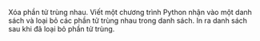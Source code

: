 Xóa phần tử trùng nhau.
Viết một chương trình Python nhận vào một danh sách và loại bỏ các phần tử trùng nhau trong danh sách. In ra danh sách sau khi đã loại bỏ phần tử trùng.
